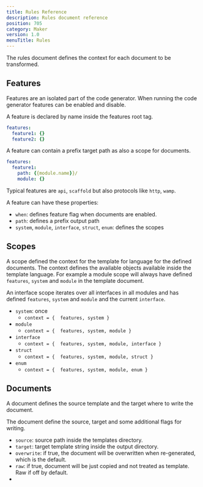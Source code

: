 ```yaml
---
title: Rules Reference
description: Rules document reference
position: 705
category: Maker
version: 1.0
menuTitle: Rules
---
```


The rules document defines the context for each document to be transformed.

## Features

Features are an isolated part of the code generator. When running the code generator features can be enabled and disable.

A feature is declared by name inside the features root tag.


```yaml
features:
  feature1: {}
  feature2: {}
```

A feature can contain a prefix target path as also a scope for documents.

```yaml
features:
  feature1:
    path: {{module.name}}/
    module: {}
```

Typical features are `api`, `scaffold` but also protocols like `http`, `wamp`.

A feature can have these properties:

* `when`: defines feature flag when documents are enabled.
* `path`: defines a prefix output path
* `system`, `module`, `interface`, `struct`, `enum`: defines the scopes

## Scopes

A scope defined the context for the template for language for the defined documents. The context defines the available objects available inside the template language. For example a module scope will always have defined `features`, `system` and `module` in the template document. 

An interface scope iterates over all interfaces in all modules and has defined `features`, `system` and `module` and the current `interface`. 

* `system`: once
  * ```context = {  features, system }```
* `module`
  * ```context = {  features, system, module }```
* `interface`
  * ```context = {  features, system, module, interface }```
* `struct`
  * ```context = {  features, system, module, struct }```
* `enum`
  * ```context = {  features, system, module, enum }```

## Documents

A document defines the source template and the target where to write the document.

The document define the source, target and some additional flags for writing.

* `source`: source path inside the templates directory.
* `target`: target template string inside the output directory.
* `overwrite`: if true, the document will be overwritten when re-generated, which is the default.
* `raw`: if true, document will be just copied and not treated as template. Raw if off by default.
* 